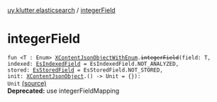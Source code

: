 [uy.klutter.elasticsearch](index.md) / [integerField](.)


# integerField
<code>fun <T : Enum<T>> [XContentJsonObjectWithEnum](-x-content-json-object-with-enum/index.md)<T>.~~integerField~~(field: T, indexed: [EsIndexedField](-es-indexed-field/index.md) = EsIndexedField.NOT_ANALYZED, stored: [EsStoredField](-es-stored-field/index.md) = EsStoredField.NOT_STORED, init: [XContentJsonObject](-x-content-json-object/index.md).() -> Unit = {}): Unit</code> [(source)](https://github.com/kohesive/klutter/blob/master/elasticsearch-jdk7/src/main/kotlin/uy/klutter/elasticsearch/Mappings.kt#L87)<br/>**Deprecated:** use integerFieldMapping



